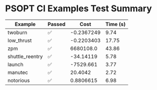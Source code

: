 # PSOPT CI Examples Test Summary

| Example | Passed | Cost | Time (s) |
|---|---|---|---|
| twoburn | ✅ | -0.2367249 | 9.74 |
| low_thrust | ✅ | -0.2203403 | 17.75 |
| zpm | ✅ | 6680108.0 | 43.86 |
| shuttle_reentry | ✅ | -34.14119 | 5.78 |
| launch | ✅ | -7529.661 | 3.77 |
| manutec | ✅ | 20.4042 | 2.72 |
| notorious | ✅ | 0.8806615 | 6.98 |